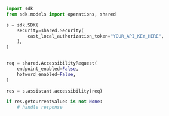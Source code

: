 <!-- Start SDK Example Usage -->
```python
import sdk
from sdk.models import operations, shared

s = sdk.SDK(
    security=shared.Security(
        cast_local_authorization_token="YOUR_API_KEY_HERE",
    ),
)


req = shared.AccessibilityRequest(
    endpoint_enabled=False,
    hotword_enabled=False,
)
    
res = s.assistant.accessibility(req)

if res.getcurrentvalues is not None:
    # handle response
```
<!-- End SDK Example Usage -->